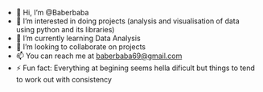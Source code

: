 - 👋 Hi, I’m @Baberbaba
- 👀 I’m interested in doing projects (analysis and visualisation of data using python and its libraries)
- 🌱 I’m currently learning Data Analysis
- 💞️ I’m looking to collaborate on projects 
- 📫 You can reach me at baberbaba69@gmail.com
- ⚡ Fun fact: Everything at begining seems hella dificult but things to tend to work out with consistency 

<!---
Baberbaba/Baberbaba is a ✨ special ✨ repository because its `README.md` (this file) appears on your GitHub profile.
You can click the Preview link to take a look at your changes.
--->

